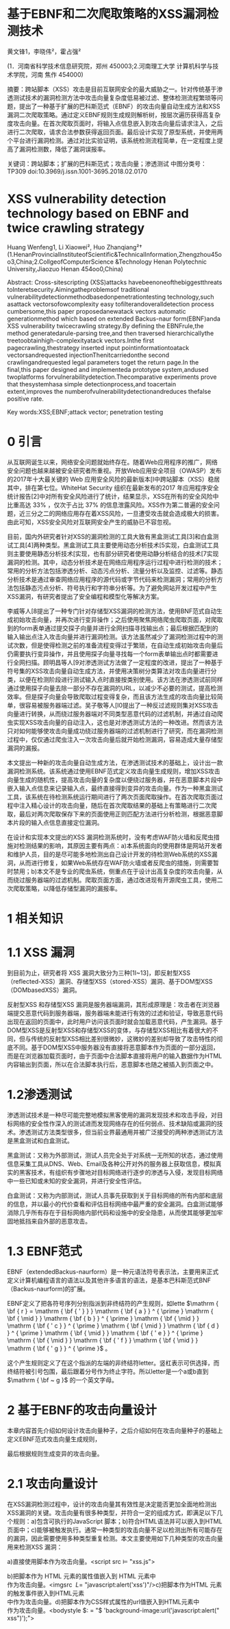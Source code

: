 # 基于EBNF和二次爬取策略的XSS漏洞检测技术

黄文锋1，李晓伟²，霍占强²

(1．河南省科学技术信息研究院，郑州 450003;2.河南理工大学 计算机科学与技术学院，河南 焦作 454000)

摘要：跨站脚本（XSS）攻击是目前互联网安全的最大威胁之一。针对传统基于渗透测试技术的漏洞检测方法中攻击向量复杂度低易被过滤、整体检测流程繁琐等问题，提出了一种基于扩展的巴科斯范式（EBNF）的攻击向量自动生成方法和XSS 漏洞二次爬取策略。通过定义EBNF规则生成规则解析树，按层次遍历获得高复杂度攻击向量。在首次爬取页面时，将输入点信息嵌入到攻击向量后请求注入，之后进行二次爬取，请求合法参数获得返回页面。最后设计实现了原型系统，并使用两个平台进行漏洞检测。通过对比实验证明，该系统检测流程简单，在一定程度上提高了漏洞检测数，降低了漏洞误报率。

关键词：跨站脚本；扩展的巴科斯范式；攻击向量；渗透测试 中图分类号：TP309 doi:10.3969/j.issn.1001-3695.2018.02.0170

# XSS vulnerability detection technology based on EBNF and twice crawling strategy

Huang Wenfeng1, Li Xiaowei², Huo Zhanqiang²† (1.HenanProvincialInstituteofScientific&TechnicalInformation,Zhengzhou45oo3,China;2.CollgeofComputerScience &Technology Henan Polytechnic University,Jiaozuo Henan 454oo0,China)

Abstract: Cross-sitescripting (XSS)attacks havebeenoneofthebiggestthreats toInteretsecurity.Aimingatheproblemsof traditional vulnerabilitydetectionmethodbasedonpenetrationtesting technology,such asattack vectorsofowcomplexity easy tofilterandoveralldetection process cumbersome,this paper proposedanewatack vectors automatic generationmethod which based on extended Backus-naur form(EBNF)anda XSS vulnerability twicecrawling strategy.By defining the EBNFrule,the method generatedarule-parsing tree,and then traversed hierarchicallythe treetoobtainhigh-complexityatack vectors.Inthe first pagecrawling,thestrategy inserted input pointinformationtoatack vectorsandrequested injectionThenitcarriedonthe second crawlingandrequested legal parameters toget the return page.In the final,this paper designed and implementeda prototype system,andused twoplatforms forvulnerabilitydetection.Thecomparative experiments prove that thesystemhasa simple detectionprocess,and toacertain extent,improves the numberofvulnerabilitydetectionandreduces thefalse positive rate.

Key words:XSS;EBNF;attack vector; penetration testing

# 0 引言

从互联网诞生以来，网络安全问题就始终存在。随着Web应用程序的推广，网络安全问题也越来越被安全研究者所重视。开放Web应用安全项目（OWASP）发布的2017年十大最关键的 Web 应用安全风险的最新版本[I中跨站脚本（XSS）稳居其中，排在第七位。WhiteHat Security 组织在最新发布的2017 年应用程序安全统计报告[2]中对所有安全风险进行了统计，结果显示，XSS在所有的安全风险中比重高达 $33 \%$ ，仅次于占比 $3 7 \%$ 的信息泄露风险。XSS作为第二普遍的安全问题，近三分之二的网络应用存在着XSS风险，一旦遭受攻击就会造成极大的损害。由此可知，XSS安全风险对互联网安全产生的威胁已不容忽视。

目前，国内外研究者针对XSS的漏洞检测的工具大致有黑盒测试工具[3]和白盒测试工具[4]两种类型。黑盒测试工具主要使用动态分析技术[5实现，白盒测试工具则主要使用静态分析技术[实现，也有部分研究者使用动静分析结合的技术[7实现漏洞的检测。其中，动态分析技术是在网络应用程序运行过程中进行检测的技术；常用的分析方法包括渗透分析、动态污点分析、流量分析以及监控、过滤等。静态分析技术是通过审查网络应用程序的源代码或字节代码来检测漏洞；常用的分析方法包括静态污点分析、符号执行和字符串分析等。为了避免网站开发过程中产生XSS漏洞，有研究者提出了安全编程和模型化等解决方案。

李威等人[8提出了一种专门针对存储型XSS漏洞的检测方法，使用BNF范式自动生成初始攻击向量，并再次进行变异操作；之后使用聚焦网络爬虫爬取页面，对爬取到的form表单通过提交探子向量并进行全网扫描寻找输出点；最后根据匹配到的输入输出点注入攻击向量并进行漏洞检测。该方法虽然减少了漏洞检测过程中的测试次数，但是使得检测之前的准备流程变得过于繁琐，在自动生成初始攻击向量后仍需要执行变异操作，并且使用探子向量寻找每一个form表单输出点时都需要进行全网扫描。顾明昌等人[9对渗透测试方法做了一定程度的改进，提出了一种基于符号集的XSS攻击向量自动生成方法，并使用决策树分类算法对攻击向量进行分类，以便在检测阶段进行测试输入点时直接按类别使用。该方法在渗透测试前同样通过使用探子向量去除一部分不存在漏洞的URL，以减少不必要的测试，提高检测效率。但是探子向量会导致爬取过程变得复杂，而且该方法生成的攻击向量比较简单，很容易被服务器端过滤。吴子敬等人[I0提出了一种反过滤规则集对XSS攻击向量进行转换，从而绕过服务器端对不同类型恶意代码的过滤机制，并通过自动爬虫实现XSS攻击向量的自动注入，这也是对渗透测试方法的一种改进。然而该方法只对如何能够使攻击向量成功绕过服务器端的过滤机制进行了研究，而在漏洞检测过程中，仅仅通过爬虫注入一次攻击向量后就开始检测漏洞，容易造成大量存储型漏洞的漏报。

本文提出一种新的攻击向量自动生成方法，在渗透测试技术的基础上，设计出一款漏洞检测系统。该系统通过使用EBNF范式定义攻击向量生成规则，增加XSS攻击向量生成的随机性，提高攻击向量的复杂度以便绕过服务器，并在恶意脚本片段中嵌入输入点信息来记录输入点，最终直接得到变异的攻击向量。作为一种黑盒测试工具，该系统在待检测系统运行期间进行了两次页面爬取操作。在首次爬取页面过程中注入精心设计的攻击向量，随后在首次爬取结果的基础上有策略进行二次爬取，最后对两次爬取保存下来的页面使用正则匹配方法进行分析检测，根据恶意脚本片段的输入点信息直接定位漏洞。

在设计和实现本文提出的XSS 漏洞检测系统时，没有考虑WAF防火墙和反爬虫措施对检测结果的影响，其原因主要有两点：a)本系统面向的使用群体是网站开发者和维护人员，目的是尽可能多地检测出自己设计开发的待检测Web系统的XSS漏洞，从而进行修复，如果Web系统存在WAF防火墙或者反爬虫的措施，则需要暂时禁用；b)本文不是专业的爬虫系统，侧重点在于设计出高复杂度的攻击向量，从而绕过服务器端的过滤机制。爬取页面方面，通过改进现有开源爬虫工具，使用二次爬取策略，以降低存储型漏洞的漏报率。

# 1 相关知识

# 1.1 XSS 漏洞

到目前为止，研究者将 XSS 漏洞大致分为三种[1I\~13]，即反射型XSS（reflected-XSS）漏洞、存储型XSS（stored-XSS）漏洞、基于DOM型XSS（DOMbasedXSS）漏洞。

反射型XSS 和存储型XSS 漏洞是服务器端漏洞，其形成原理是：攻击者在浏览器端提交恶意代码到服务器端，服务器端未能进行有效的过滤和验证，导致恶意代码出现在返回的页面中，此时用户访问该页面时就会加载恶意代码，产生漏洞。基于DOM型XSS是反射型XSS和存储型XSS的变体，与存储型XSS相比有着很大的不同，但与传统的反射型XSS相比差别很微妙，这微妙的差别却导致了攻击特性的彻底不同。基于DOM型XSS中服务器没有直接将恶意脚本作为页面的一部分返回，而是在浏览器加载页面时，由于页面中合法脚本直接将用户的输入数据作为HTML内容输出到页面，所以在合法脚本执行后，恶意脚本也随之被插入到页面之中。

# 1.2渗透测试

渗透测试技术是一种尽可能完整地模拟黑客使用的漏洞发现技术和攻击手段，对目标网络的安全性作深入的测试进而发现网络存在的任何弱点、技术缺陷或漏洞的技术。渗透测试方法类型很多，但当前业界最通用并被广泛接受的两种渗透测试方法是黑盒测试和白盒测试。

黑盒测试：又称为外部测试，测试人员完全处于对系统一无所知的状态，通过使用信息采集工具从DNS、Web、Email及各种公开对外的服务器上获取信息，模拟真实的黑客技术，有组织有步骤地对目标网络进行逐步的渗透与入侵，发现目标网络中一些已知或未知的安全漏洞，并进行安全性评估。

白盒测试：又称为内部测试，测试人员事先获取到关于目标网络的所有内部和底层的信息，并以最小的代价查看和评估目标网络中最严重的安全漏洞。白盒测试能够消除几乎所有存在于目标网络内部代码和设施中的安全隐患，从而使其能够更加牢固地抵挡来自外部的恶意攻击。

# 1.3 EBNF范式

EBNF（extendedBackus-naurform）是一种元语法符号表示法，主要用来正式定义计算机编程语言的语法以及其他许多语言的语法，是基本巴科斯范式BNF（Backus-naurform)的扩展。

EBNF定义了把各符号序列分别指派到非终结符的产生规则，如lette $\mathrm { \bf { r } = \mathrm { \bf { ' } } } \mathrm { \bf { a } } ^ { \prime } \mathrm { \bf { \mid } } \mathrm { \bf { b } } ^ { \prime } \mathrm { \bf { \mid } } \mathrm { \bf { ' c } } ^ { \prime } \mathrm { \bf { \mid } } \mathrm { \bf { d } } ^ { \prime } \mathrm { \bf { \mid } } \mathrm { \bf { ' e } } ^ { \prime } \mathrm { \bf { \mid } } \mathrm { \bf { ' f } } \mathrm { \bf { \mid } } \mathrm { \bf { ' g } } ^ { \prime }$ 。

这个产生规则定义了在这个指派的左端的非终结符letter。竖杠表示可供选择，而终结符被引号包围，最后跟着分号作为终止字符。所以letter是一个a或b直到 $\mathrm { \bf ~ g }$ 的一个英文字母。

# 2 基于EBNF的攻击向量设计

本章内容首先介绍如何设计攻击向量种子，之后介绍如何在攻击向量种子的基础上定义EBNF范式攻击向量生成规则，

最后根据规则生成变异的攻击向量。

# 2.1 攻击向量设计

在XSS漏洞检测过程中，设计的攻击向量其有效性是决定能否更加全面地检测出XSS漏洞的关键。攻击向量有很多种类型，并符合一定的组成方式，即满足以下几个规则：a)包含可执行的JavaScript 脚本；b)符合HTML语法并可以嵌入到HTML页面中；c)能够被触发执行。通常一种类型的攻击向量不足以检测出所有可能存在的漏洞，因此需要使用多种类型重复检测。本文主要使用如下几种类型的攻击向量用来检测XSS 漏洞：

a)直接使用脚本作为攻击向量。<script>alert('xss')</script><script src $\vDash$ "xss.js"></script>

b)把脚本作为 HTML 元素的属性值嵌入到 HTML 元素中  
作为攻击向量。<imgsrc $\ L =$ "javascript:alert('xss')"/>c)把脚本作为HTML 元素的触发事件嵌入到HTML元素  
中作为攻击向量。<body onload="alert('xss')">d)把脚本作为CSS样式属性的url值嵌入到HTML元素中  
作为攻击向量。<bodystyle $: = "$ 'background-image:url('javascript:alert(&quot;  
xss&quot;)');"><style>@import url("javascript:alert('xss')") ${ < } I$ style>

如果输入点是HTML标签内属性的值，则需要先将标签闭合，即在攻击向量中添加起始字符串“=">”或者“">”。

由于攻击向量JavaScript代码部分可以填写任意合法的JavaScript语句，所以本文在代码部分增加了输入点信息，这样就避免了在检测过程中记录输入点和输出点信息，从而很大程度上简化了漏洞检测的整个流程。比如说对于攻击向量<script>alert('xss') ${ < } /$ script>，本文将alert('xss')部分内容替换为了alert(URL)，其中URL实际内容是标识输入点信息的URL字符串。

# 2.2 EBNF规则定义

由于原有EBNF语法无法满足需求，所以本文在原有EBNF的基础上添加了几条新的语法规则。定义如下：

定义1定义新语法“ $\cdots > ^ { \prime }$ ，其内的每组元素必须以“|”连接，含有分组的概念，可以多层嵌套，在一个规则中如果出现由“,”连接两次或以上同一组“ $\left. { \cdots } \right. ^ { }$ ”时，只能选取其中一对完全相同的分组，只出现一次的话则与"()"语法规则相同。

定义2定义新语法“:”，以符号“:”连接的元素排列是有序的，含有“”的概念，一个规则中如果出现由“,”连接两次或以上此类连接字符串时，取值时按序对应取值，只出现一

次的话与“”语法规则相同。

在注入攻击向量时，复杂度不高的攻击向量通常会被服务器端的过滤机制净化掉，因此需要进行变异处理，增加攻击向量的复杂度，使之能够绕过服务器端的过滤机制，提高攻击向量的有效性。以攻击向量“<script>alert(URL) ${ < } /$ script>”为例说明，常见的变异处理方式如表1所示。

表1变异处理方式  

<html><body><table><tr><td>变异处理</td><td>变异结果</td></tr><tr><td rowspan="2">十进制ASCII编 码</td><td>&#60;&#115;&#99;&#114;&#105;&#112;&#116;&#</td></tr><tr><td>62;alert(URL)&#60;&#47;&#115;&#99;&#114;&#10</td></tr><tr><td rowspan="4">十六进制ASCII 编码</td><td>5;&#112;&#116;&#62;</td></tr><tr><td>&#x3C;&#x73;&#x63;&#x72;&#x69;&#x70;&#x74;</td></tr><tr><td>&#x3E;alert(URL)&#x3C;&#x2F;&#x73;&#x63;&#x</td></tr><tr><td>72;&#x69;&#x70;&#x74;&#x3E;</td></tr><tr><td>HTML 编码</td><td>&lt;script&gt;alert(URL)&lt:/script&gt;</td></tr><tr><td>URL编码</td><td>%3cscript%3ealert(URL)%3c%2fscript%3e</td></tr><tr><td rowspan="2">JavaScript编码</td><td><script>\u0061\u006c\u0065\u0072\u0074(URL)</scr</td></tr><tr><td>ipt></td></tr><tr><td rowspan="3">混合编码</td><td>&lt:&#115;&#99;&#114;&#105;&#112;&#116;%3eal</td></tr><tr><td>e\u0072\u0074(URL)&#60;&#47;&#115;&#99;&#11</td></tr><tr><td>4;&#105;&#112;&#x74;&gt;</td></tr><tr><td>大写转换</td><td><SCRIPT>alert(URL)</SCRIPT></td></tr><tr><td>小写转换</td><td><script>alert(URL)</script></td></tr><tr><td>大小写混合转换</td><td><scriPT>alert(URL)</SCriPt></td></tr></table></body></html>

根据以上变异处理方法，本文定义了不同形式的EBNF规则，并将其分为基本字符规则和基本语句规则。基本字符规则如表2所示。

表2基本字符规则  

<html><body><table><tr><td>基本字符</td><td>基本字符规则</td></tr><tr><td></td><td>a ='a'A'('&#'97'65'('x[X,61'41),;)|%61[%41';</td></tr><tr><td>26个英文</td><td>z = z'Z'(&#'122'90'('x[X,7a''7AT6a'6A),;)|%7a|%7</td></tr><tr><td>字母</td><td>A"%5a[%5A';</td></tr><tr><td></td><td></td></tr><tr><td rowspan="3">特殊符号</td><td>apostrophe_symbol= |('&#'39"('x'`X',27'),;)|%27';</td></tr><tr><td>quotation_mark_symbol =""'&quot;"('&#,34'('xX',22'),';</td></tr><tr><td>2/%22';</td></tr><tr><td></td><td></td></tr></table></body></html>

基本语句建立在基本字符规则的基础上，其规则如表3所示。

表3基本语句规则  

<html><body><table><tr><td>基本语句</td><td>基本语句规则</td></tr><tr><td rowspan="3">HTML类型</td><td>html_element_two= <(a,c,r,o,n,y,m)|b(b,i,g)l(c,i,t,e)l(c,o,</td></tr><tr><td>d,e)(d,f,n)(e,m)(h,'1[2['3''4'[5''6)|i)(k,b,d))(s,a,m,p)l(s,m,</td></tr><tr><td>a,1,1)(t,t)l(s,t,r,o,n,g)l(v,a,r)>;</td></tr></table></body></html>

<html><body><table><tr><td>event_attr_keyboard=(o,n,k,e,y,d,o,w,n)(o,n,k,e,y,p,r,e,s,</td></tr><tr><td>s)(o,n,k,e,y,u,p);</td></tr><tr><td></td></tr><tr><td>left_script_label =less_than_sign_symbol,script,greater_th</td></tr><tr><td>an_sign_symbol;</td></tr><tr><td>其他类型 right_script_label = less_than_sign_symbol,solidus_symbo</td></tr><tr><td>l,script,greater_than_sign_symbol;</td></tr><tr><td></td></tr></table></body></html>

# 2.3 攻击向量变异

在基本字符规则和基本语句规则的基础之上，可以定义各种类型攻击向量的生成规则。根据上文介绍过的攻击向量类型定义如下几条规则，如表4所示。

表4攻击向量生成规则  

<html><body><table><tr><td>生成方式</td><td>攻击向量生成规则</td></tr><tr><td>直接使用脚本</td><td>payload_ruleO = left_script_label,js_strings,right_ script_label; payload_rule6 = less_than_sign_symbol,script,src _value,(solidus_symbol,greater_than_sign_symbo</td></tr><tr><td>脚本作为HTML元 素的属性</td><td>)(greater_than_sign_symbol,right_script_label) payload_rule3 = left_label_url,url_attr,equals_sig n_symbol,url_value,(solidus_symbol,greater_than_</td></tr><tr><td>脚本作为HTML元 素的事件</td><td>sign_symbol)(greater_than_sign_symbol,right_lab el_url); payload_rule5= left_label_event,event_attr,equal s_sign_symbol,quotations,js_strings,quotations,gre</td></tr><tr><td>脚本作为CSS样式 属性</td><td>ater_than_sign_symbol,[right_label_event]; payload_rule1 = left_style_label,at_sign,import,ur l,left_parenthesis_symbol,url_value,right_parenthe sis_symbol,right_style_label; payload_rule2 = left_style_label,html_element_st yle,left_curly_brace,css_url_attr,colon_symbol,url, left_parenthesis_symbol,url_value,right_parenthesi</td></tr></table></body></html>

按照这些规则进行解析之后，可以生成复杂度很高的变异攻击向量。这里使用规则解析树来对其进行解析，每条规则对应生成一棵规则解析树，之后按照一定的规则对解析树进行层次遍历便可以生成变异的攻击向量。例如基本字符规则“a $\mathbf { \Sigma } = \mathbf { \Sigma }$ 1$\mathbf { a } ^ { \prime } | ^ { \prime } \mathbf { A } ^ { \prime } | ( ^ { \prime } \mathbf { \mathcal { E } } \mathbf { \mathcal { H } } ^ { \prime } , ^ { \prime } 9 7 ^ { \prime } | ^ { \prime } 6 5 ^ { \prime } | ( ^ { \prime } \mathbf { x } ^ { \prime } | ^ { \prime } \mathbf { X } ^ { \prime } , ^ { \prime } 6 1 ^ { \prime } | ^ { \prime } 4 1 ^ { \prime } ) , ^ { \prime } ; ) | ^ { \prime 0 } \rangle _ { 0 } 6 1 ^ { \prime } | ^ { \prime 0 } \rangle _ { 0 } 4 1 ^ { \prime } \rangle _ { 0 } = 0$ ”对应的规则解析树如图1所示。

![](images/f080f752b4242a5098cf941bc73bf19b1119e897a3756c0590d375f539e2e091.jpg)  
图1基本字符规则解析树举例

同理，以基本语句规则“payload_rule0 $\mathbf { \Sigma } = \mathbf { \Sigma }$ left_script_label,js_strings,right_script_label;”为例，其对应的规则解析树如图2所示。该解析树的每一个叶子节点都是一棵由基本字符规则生成的解析树的根节点。

![](images/a417dd769040b40a1710011908eebceb6df2f343c773bce9c3644dd73d432e3e.jpg)  
图2基本语句规则解析树举例

根据每种攻击向量的生成规则，对应的解析树生成的变异攻击向量如表5所示。

表5变异后攻击向量  

<html><body><table><tr><td>变异规则</td><td>变异后攻击向量</td></tr><tr><td rowspan="2">payload_rule0</td><td>&#60;S%63r%49pt&gt;alert(URL)%3C%2f&#X5</td></tr><tr><td>3;&#67;%72%69p%54%3E</td></tr><tr><td rowspan="4">payload_rule1</td><td><STy%6c%45%3e@%69&#109;%50%4F%52%5</td></tr><tr><td>4+&#32;+%55RL("%6AA%56%61s%63%72ip&#</td></tr><tr><td>x54;+%3aalert(URL)&#x22;)&lt;%2fs%54%79%4</td></tr><tr><td>C&#101;></td></tr><tr><td rowspan="6">payload_rule2</td><td><%73&#X54;&#x79;%6CE>%41%7b%6c%69S&</td></tr><tr><td>#116;%2DS%54%591E-%49m%41ge%3A%20ur%</td></tr><tr><td>6C&#40;%22%6AA&#86;%61%53&#X63;R&#x</td></tr><tr><td>49;%50&#X54;%20%3Aalert(URL)")%7D&#6</td></tr><tr><td>0;%2fS%74y&#X6C;%65&#62;</td></tr><tr><td><%69&#109;%67+&#X20;&#X4C;O%4Eg%64%</td></tr><tr><td rowspan="3">payload_rule3</td><td>45&#115;%63%3D%22j%41%76&#97;%53%6</td></tr><tr><td>3%52%69&#80;t&#x3A;alert(URL)%22&#62;&#</td></tr><tr><td>60;&#47;%49%4dg&gt;</td></tr><tr><td rowspan="2">payload_rule4</td><td>&lt;a&#X20;&#32;&#x53;%54y%6C%65=&#98;</td></tr><tr><td>A%43kgRo%75N&#X44;%2dI%4D%41%47%6</td></tr></table></body></html>

<html><body><table><tr><td rowspan="5">payload_rule5</td><td>5%3A&#x55:rL&#40;&quot;%4aA%76A%53%43</td></tr><tr><td>&#82;&#X69;pt%20%20:alert(URL)&#x22;&#4</td></tr><tr><td>1;%3E</td></tr><tr><td>%3c%61%43&#114;%4f%4e%59%6d&#X20;+%</td></tr><tr><td>4f&#78;%4B&#69;Y%75p="alert(URL)&quot;&g</td></tr><tr><td rowspan="6">payload_rule6</td><td>t%3c&#X2F;&#97;%63%72%4F%6e&#121;%6</td></tr><tr><td>d%3E</td></tr><tr><td>%3c%53%43&#82;%49%70&#116;%20sR%43%</td></tr><tr><td>20%3d&#x22;http://xss.ha.ckers.org/a.js&quot:%3</td></tr><tr><td>E%3c&#X2F;scR%49p&#X54;&gt;</td></tr><tr><td>payload_rule7</td><td>%3D"&gt;&#60;sc%72%69pT>alert(URL)%3C/s C%72%49Pt&#62;</td></tr></table></body></html>

# 3 检测系统框架与流程

# 3.1整体框架

根据前文对各种类型XSS漏洞原理的研究分析，本文设计出一款针对存储型和反射型XSS漏洞的检测系统，目的是生成高复杂度攻击向量，并实现简化XSS漏洞检测流程的功能。本系统一共有三大模块组成，整体结构如图3所示。其中攻击向量生成模块包括规则解析树生成子模块和变异攻击向量生成子模块两个子模块，爬虫模块包括页面爬取子模块和页面解析子模块两个子模块。攻击向量生成模块是检测系统的基础模块，为爬虫模块和漏洞检测模块提供服务，主要功能是生成变异后的攻击向量。在该模块中，规则解析树生成子模块根据定义的EBNF规则生成与其相对应的规则解析树，之后变异攻击向量生成子模块根据规则解析树生成不同规则下的变异后攻击向量字符串。爬虫模块是检测系统的核心模块，为漏洞检测模块提供服务，主要功能是实现待检测系统所有页面的爬取和解析，两次页面爬取过程都在此模块进行。其中，页面爬取子模块用来生产爬虫并爬取页面，页面解析子模块用来解析爬虫爬取到的页面并将分析结果反馈给爬虫。漏洞检测模块是检测系统的最终模块，依赖前置模块提供的服务，通过对保存的页面内容进行检测从而判定漏洞。

![](images/440555ea0fc3cd89cd3fb61a1f703544e933faba5170841614bfe610b42227af.jpg)  
图3系统整体结构

# 3.2系统流程

本系统检测方法是基于渗透测试技术的XSS漏洞检测方法。整个检测流程如图4所示。

整个漏洞检测流程分为了五个子流程，分别为攻击向量生成子流程、初始化爬虫子流程、首次爬取与解析子流程、二次爬取与解析子流程以及漏洞检测子流程。首先使用上文所述的基于EBNF的攻击向量生成方法生成不同类型的变异攻击向量，便于后续流程的操作使用；之后初始化爬虫相关配置，精心挑选种子URL加入待爬取URL队列中；爬虫初始化完成以后，使用漏洞爬虫进行首次的页面爬取与解析过程，保存一部分已爬取页面；然后进行二次页面爬取与解析流程，获得首次未爬取到的页面；最后对所有爬取到的页面进行漏洞检测，判定是否存在XSS 漏洞。下面对每个子流程的具体执行过程一一作详细介绍。

![](images/045e137a381ba9adab08f7dbe7faa20c51452e505b6346f31c09922336fa482f.jpg)  
图4整体检测流程

# 3.2.1攻击向量生成

该子流程实现了变异攻击向量自动生成的功能，得到的攻击向量复杂度高，能够有效绕过服务器端的过滤机制。具体执行流程如图5所示。首先初始化攻击向量生成的配置信息；然后依照配置信息，解析EBNF格式的攻击向量生成规则文件，生成变异的攻击向量。

![](images/5c8a82e758b623a16333e90d6fb911cdb50f7f65f69eb1fdc173eade76bf3053.jpg)  
图5攻击向量生成子流程

# 3.2.2初始化爬虫

在此子流程中，为了使爬虫能够爬取到系统更深层次的页面，首先需要在待爬取系统中进行登录认证；认证过后，对爬虫作一些基本配置，如爬虫数目和爬取深度等；最后将精心挑选的一部分种子URL加入待爬取URL队列中。详细流程如图6所示。

![](images/873ea43db892cfd15a2d7c23818d3ba950b5f89fcbc4e782a37fb17a0a4be73f.jpg)  
图6初始化爬虫子流程

# 3.2.3爬取与解析

爬虫爬取待检测系统页面漏洞时，会存在这样一种情况：系统存在一部分具有删除功能的URL请求，这些URL请求会删除一些服务器端数据库存储的数据。由于页面爬取顺序的原因，爬虫首先通过某个存储型漏洞的输入点将攻击向量注入到服务器端数据库中，之后又在爬取到对应的输出点页面前，爬取了具有删除此条信息功能的URL请求，这样就导致数据库之前注入的攻击向量信息被删除，从而影响到后续检测页面漏洞的流程，造成存储型漏洞的漏报。

因此，本系统在解析页面时通过使用常规解析结合语义分析的方式，在抽取新的URL请求时进行语义判断，将包含有“del”“delete”“remove”和“rmv”等具有删除移除语义的URL进行过滤。同时，提取出URL对应的标签词，并将包含有“删除”“delete”“移除”“remove”和“删掉”等词汇的URL过滤。例如，某个HTML页面中含有这样一个超链接： $< \mathtt { a }$ href="CompanyAction_delComByAdmin.do?id=000oo001" onclick $\vDash$ 'javascript:if(!confirm('确认要删除？)）{window.event.returnValue $\mathbf { \Sigma } = \mathbf { \Sigma }$ false;}' $\vartriangleright$ 删除 $< / \mathrm { a } >$ ，此条URL对应的标签词为“删除”，URL中又包含有“del”字符串，因而将该URL过滤不进行后续爬取。由于具有删除功能的URL请求不会存在反射型或存储型XSS漏洞，所以是否爬取不会影响到后续XSS漏洞的检测。

本系统一共有两次爬取与解析过程，其中二次爬取相比较首次爬取流程简化许多，是在首次爬取结果的基础上进行爬取。两次爬取主要针对的漏洞类型不完全相同，首次爬取主要偏向于反射型漏洞的爬取，存储型漏洞可能只爬取到小部分；二次爬取则是针对于存储型漏洞，不再进行反射型漏洞的爬取。首次爬取流程如图7所示。

![](images/c63eeb9cc968993939674c11e7905a6632270dced854b96e3691607749c0bc99.jpg)  
图7首次爬取与解析子流程

在首次爬取过程中，从待爬取URL队列中取出一条URL之后，首先使用合法参数发送一次请求，获取返回页面并解析，目的是抽取出新的待爬取URL加入队列；之后调整请求参数，注入变异后的攻击向量；重复该次请求，并保存返回页面。循环这一过程，直到所有类型的攻击向量注入完成。为了能够成功请求获取返回页面，系统在解析页面时对URL请求参数进行了语义分析，同样使用请求参数对应的标签词以及参数的key 字符串进行判断，以保证请求参数的合法性。例如，某个请求参数对应的标签词为“预约时间”，可以判断该参数的合法输入应该是日期格式，或者说某个请求参数的key字符串为“startSalesAmount”，可以判断该参数的合法输入则是数字格式等。

对于反射型漏洞，在请求后获取到的页面中就包含有攻击向量内容，只需要进行一次爬取即可。然而对于存储型漏洞来说，由于爬取时待爬取URL的优先级和待检测系统相关性很高，所以定义待爬取URL的优先级十分困难，这就导致爬取顺序具有很大的随机性，无法保证上次请求在注入攻击向量后，下次请求就能够获取到对应的输出点页面。因此本文增加了二次爬取过程来解决这一问题。详细执行流程如图8所示。

![](images/ae3ab71a200d0c78614c5c968e3f0959f4cd9b60c3a1c069d5df6aff213ee538.jpg)  
图8二次爬取与解析子流程

二次爬取时，不再对请求参数作调整，直接使用系统爬取到的URL 参数进行请求。由于在首次爬取过程中已通过存储型漏洞将攻击向量注入到服务器端，所以二次爬取到的页面必定包含有输出点页面。又由于首次爬取注入的攻击向量中包含有输入点信息，这样就可以保证输入点和输出点的一致性。

# 3.2.4漏洞检测

在进行两次爬取与解析过程之后，对待检测系统的每一次请求，其获取到的页面都进行了保存。漏洞检测过程只需要遍历这些页面，分析页面内容中是否包含有被注入的攻击向量信息。如果存在，则认定为XSS 漏洞，然后根据攻击向量中含有的输出点信息记录漏洞信息；若不存在则忽略。具体流程如图9所示。

![](images/17ae0d1abc4ee82dd34a53909fe71701990e9ee24f83d99b445ec99b7ffe735e.jpg)  
图9漏洞检测子流程

# 4 实验分析

为了验证本系统在检测XSS漏洞方面的可行性和有效性，本文设计了两组对比实验进行验证。实验指标使用漏洞检测数、漏洞漏报率和漏洞误报率。检测数表示实际检测到的漏洞数目。检测数的计算只与URL相关，与请求参数不相关，即一条URL即使存在多个能够注入攻击向量的请求参数，检测数也只计算一次。漏洞漏报率是检测系统未发现的漏洞和实际漏洞数的比值；误报率则反映了检测到的漏洞的准确性。

第一组对比实验使用本文检测系统和AWVS（acunetixWebvulnerability scanner)漏洞扫描工具对银行间业务信息共享与交流平台进行检测。其中AWVS工具是一个商业化漏洞扫描软件，包含有收费版和免费版两种版本。本文使用免费版进行对比实验。信息共享与交流平台是一个标准JSP+Struts2 $. +$ MySQL+Hibernate架构的B/S系统，目前已投入使用。由于该系统漏洞情况是未知的，所以使用漏洞检测数和漏洞误报率作为实验指标。实验数据对比结果如表6所示。

表6实验1对比结果  

<html><body><table><tr><td>实验指标</td><td>本文系统</td><td>AWVS工具</td></tr><tr><td>漏洞检测数</td><td>36</td><td>2</td></tr><tr><td>漏洞误报率</td><td>0</td><td>0</td></tr></table></body></html>

第二组对比实验使用本文检测系统和AWVS工具对XSS漏洞实验平台进行漏洞检测。XSS 漏洞实验平台是自行搭建的用于存储型和反射型漏洞检测的平台，其漏洞情况已知，实验指标使用漏洞检测数、漏洞漏报率和漏洞误报率。对比实验结

果如表7所示。

表7实验2对比结果  

<html><body><table><tr><td>实验指标</td><td>本文系统</td><td>AWVS工具</td></tr><tr><td>漏洞检测数</td><td>14</td><td>9</td></tr><tr><td>实际漏洞数</td><td>16</td><td>16</td></tr><tr><td>漏洞漏报率</td><td>12.50%</td><td>31.25%</td></tr><tr><td>漏洞误报率</td><td>0</td><td>6.25%</td></tr></table></body></html>

从实验1的结果可以看出，在未知漏洞的情况下，本系统的检测数要高很多；实验2的结果显示，本系统的漏报率要低于AWVS工具，造成以上结果的原因是ENBF范式生成的攻击向量复杂度非常高，可以有效绕过服务器端的验证和过滤机制，从而注入恶意代码。由于系统忽略了具有删除功能的URL，所以对于存储型漏洞注入的攻击向量，在爬取过程中不会被删除，进而能够在二次挖掘过程中检测出大量存储型漏洞，漏洞漏报率得到很大程度的降低。由两组对比实验结果可以发现，本系统两次测试的误报率都是0，这是由于攻击向量中包含有输入点信息，这样就确保了进行漏洞检测时输入点和输出点的一致性，从而不会发生误报漏洞的情况。

# 5 结束语

本文通过研究Web系统中XSS 漏洞的产生原理和相关检测技术，设计了一款基于渗透测试技术的XSS漏洞检测系统，并实现了系统原型。该系统针对已有检测系统攻击向量复杂度低易过滤、检测流程冗余的问题，提出了一种基于EBNF范式的高复杂度攻击向量自动生成方法，可以有效绕过服务器端过滤。通过在攻击向量恶意脚本片段嵌入输入点信息，不仅可以简化检测流程，而且几乎避免了漏洞的误报。同时，通过进行二次爬取，进一步减少存储型漏洞的漏报，减低整体的漏洞漏报率。最后通过进行两组对比实验，证明了本系统在检测Web系统的XSS漏洞方面的可行性和有效性。

目前系统并没有涉及如何对抗WAF以及反爬虫措施，仅限于开发者自己的Web系统使用，因此存在一定的局限性。在下一步的工作中，将针对这一问题进行优化改进，扩大使用范围，完善XSS漏洞检测系统。

# 参考文献：

[1]JeffW,Dave W.OWASP top 10-2017[EB/OL].(2018-03-27)[2018-04-12]. https://www.owasp.org/index.php/Top_10-2017_Top_10.   
[2]Ryan O.WHS 2017 application security report FINAL [EB/OL].(2017) [2018-04-12].https://www.whitehatsec.com/resources-categor y/premiumcontent/web-application-stats-report-2017/.   
[3]Azmi SA,Khan AR.A comprehensive research on Xss scripting attacks on different domains and their verticals [C]// Proc of the 4th International Conference on Computer Science and Network Technology.Piscataway, NJ: IEEE Press,2015:677-680.   
[4]BarusAC,HutasoitDIP, Siringoringo JH,et al.White box testing tool

prototype development [C]// Proc of the 5th International Conference on

Electrical Engineeringand Informatics.Piscataway,NJ:IEEE Press,2015: 417-422.   
[5] 曹黎波，曹天杰．基于动态测试的 XSS 漏洞检测方法研究[J].计算机 应用与软件,2015,32(8):272-275.(Cao Libo,Cao Tianjie.Research on cross-site scripting vulnerability detection method based on dynamic testing [J].Computer Applications and Software,2015,32 (8): 272-275.)   
[6]Medeiros I, Neves N, Correia M.Detecting and removing Web application Vulnerabilities with static analysis and data mining [J].IEEE Trans on Reliability,2016,65(1):54-69.   
[7]余学永，江国华．一种跨站脚本的检测方法[J].小型微型计算机系统, 2015,36 (8):1763-1768.(Yu Xueyong,Jiang Guohua.A method for detecting cross-site script[J].Journal of Chinese Computer Systems,2015, 36 (8): 1763-1768.)   
[8]李威，李晓红.Web 应用存储型 XSS 漏洞检测方法及实现[J].计算机 应用与软件,2016,33(1):24-27,37.(Li Wei,Li Xiaohong.Detection method for stored-XSS vulnerability in Web applicationsand its implementation [J].Computer Applications and Software,2016,33(1): 24- 27,37.)

[9]顾明昌，王丹，赵文兵，等．一种基于攻击向量自动生成的XSS 漏洞渗 透测试方法 [J].软件导刊,2016,15(7):173-177.(Gu Mingchang,Wang Dan,Zhao Wenbing,et al.A XSS vulnerability penetration test method based on attack vector automatic generation [J]. Software Guide,2016,15 (7): 173-177.)

[10]吴子敬，张宪忠，管磊，等．基于反过滤规则集和自动爬虫的XSS 漏洞 深度挖掘技术 [J].北京理工大学学报,2012,32(4):395-401.(Wu Zijing, Zhang Xianzhong,Guan Lei,et al. Technique for deep discovering XSS vulnerability based on anti-filter rules set and automatic crawler program [J]. Transaction ofBeijing Institute of Technology,2012,32(4):395-401.)   
[11]Rathore S,Sharma PK,Park JH,et al.XSS classifier:an efficient XSS attack detection approach based on machine learning classifier on SNSs [J]. Journal of Information Processing Systems,2017,13 (4): 1014-1028.   
[12] Gupta S,Gupta B B.Cross-site scripting(XSS）attacks and defense mechanisms: classification and state-of-the-art [J]. International Journal of System Assurance Engineering&Management,2017,8(Suppl1): 512-530.   
[13] Dong G,Zhang Y,Wang X,et al. Detecting cross site scripting Vulnerabilities introduced by HTML5 [C]//Proc of the 11th International Joint Conference on Computer Science and Software Engineering. Piscataway,NJ:IEEE Press,2014:319-323.